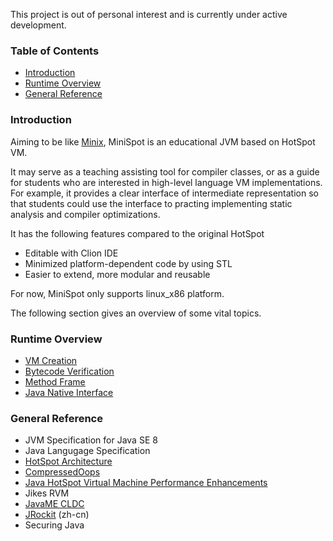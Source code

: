 This project is out of personal interest and is currently under active development.

### Table of Contents
- [Introduction](#introduction)
- [Runtime Overview](#runtime-overview)
- [General Reference](#general-reference)


### Introduction
Aiming to be like [Minix](https://en.wikipedia.org/wiki/MINIX), MiniSpot is an educational JVM based on HotSpot VM. 

It may serve as a teaching assisting tool for compiler classes, or as a guide for students who are interested in high-level language VM implementations.
For example, it provides a clear interface of intermediate representation so that students could use the interface to
practing implementing static analysis and compiler optimizations.

It has the following features compared to the original HotSpot
- Editable with Clion IDE
- Minimized platform-dependent code by using STL
- Easier to extend, more modular and reusable

For now, MiniSpot only supports linux_x86 platform.

The following section gives an overview of some vital topics.

### Runtime Overview
- [VM Creation](doc/creation.md)
- [Bytecode Verification](doc/verification.md)
- [Method Frame](doc/methodframe.md)
- [Java Native Interface](doc/jni.md)

### General Reference
- JVM Specification for Java SE 8
- Java Langugage Specification
- [HotSpot Architecture](http://www.oracle.com/technetwork/java/whitepaper-135217.html#2)
- [CompressedOops](https://wiki.openjdk.java.net/display/HotSpot/CompressedOops)
- [Java HotSpot Virtual Machine Performance Enhancements](http://docs.oracle.com/javase/7/docs/technotes/guides/vm/performance-enhancements-7.html)
- Jikes RVM
- [JavaME CLDC](http://tech-insider.org/mobile/research/acrobat/0502.pdf)
- [JRockit](https://github.com/caoxudong/oracle_jrockit_the_definitive_guide/blob/master/contents.md) (zh-cn)
- Securing Java
